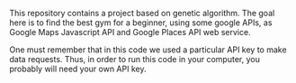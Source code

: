 This repository contains a project based on genetic algorithm. The goal here is to find the best gym for a beginner, using some google APIs, as Google Maps Javascript API and Google Places API web service.

One must remember that in this code we used a particular API key to make data requests. Thus, in order to run this code in your computer, you probably will need your own API key.
